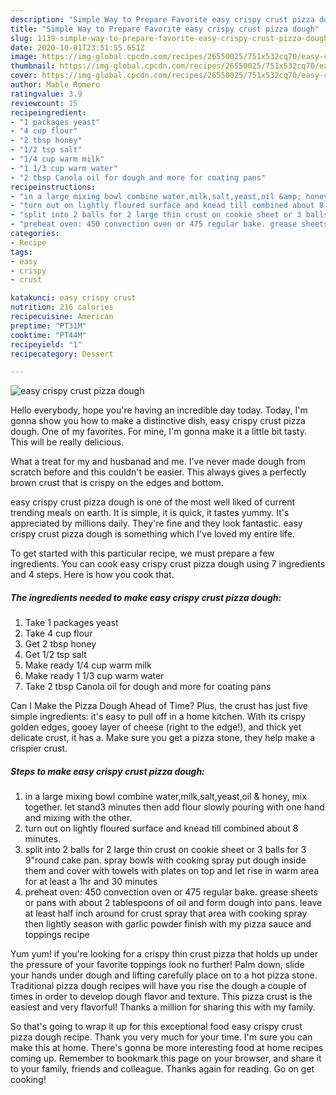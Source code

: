```yaml
---
description: "Simple Way to Prepare Favorite easy crispy crust pizza dough"
title: "Simple Way to Prepare Favorite easy crispy crust pizza dough"
slug: 1139-simple-way-to-prepare-favorite-easy-crispy-crust-pizza-dough
date: 2020-10-01T23:51:55.651Z
image: https://img-global.cpcdn.com/recipes/26550025/751x532cq70/easy-crispy-crust-pizza-dough-recipe-main-photo.jpg
thumbnail: https://img-global.cpcdn.com/recipes/26550025/751x532cq70/easy-crispy-crust-pizza-dough-recipe-main-photo.jpg
cover: https://img-global.cpcdn.com/recipes/26550025/751x532cq70/easy-crispy-crust-pizza-dough-recipe-main-photo.jpg
author: Mable Romero
ratingvalue: 3.9
reviewcount: 15
recipeingredient:
- "1 packages yeast"
- "4 cup flour"
- "2 tbsp honey"
- "1/2 tsp salt"
- "1/4 cup warm milk"
- "1 1/3 cup warm water"
- "2 tbsp Canola oil for dough and more for coating pans"
recipeinstructions:
- "in a large mixing bowl combine water,milk,salt,yeast,oil &amp; honey, mix together. let stand3 minutes then add flour slowly pouring with one hand and mixing with the other."
- "turn out on lightly floured surface and knead till combined about 8 minutes."
- "split into 2 balls for 2 large thin crust on cookie sheet or 3 balls for 3 9&#34;round cake pan. spray bowls with cooking spray put dough inside them and cover with towels with plates on top and let rise in warm area for at least a 1hr and 30 minutes"
- "preheat oven: 450 convection oven or 475 regular bake. grease sheets or pans with about 2 tablespoons of oil and form dough into pans. leave at least half inch around for crust spray that area with cooking spray then lightly season with garlic powder finish with my pizza sauce and toppings recipe"
categories:
- Recipe
tags:
- easy
- crispy
- crust

katakunci: easy crispy crust 
nutrition: 216 calories
recipecuisine: American
preptime: "PT31M"
cooktime: "PT44M"
recipeyield: "1"
recipecategory: Dessert

---
```



![easy crispy crust pizza dough](https://img-global.cpcdn.com/recipes/26550025/751x532cq70/easy-crispy-crust-pizza-dough-recipe-main-photo.jpg)

Hello everybody, hope you're having an incredible day today. Today, I'm gonna show you how to make a distinctive dish, easy crispy crust pizza dough. One of my favorites. For mine, I'm gonna make it a little bit tasty. This will be really delicious.

What a treat for my and husbanad and me. I&#39;ve never made dough from scratch before and this couldn&#39;t be easier. This always gives a perfectly brown crust that is crispy on the edges and bottom.

easy crispy crust pizza dough is one of the most well liked of current trending meals on earth. It is simple, it is quick, it tastes yummy. It's appreciated by millions daily. They're fine and they look fantastic. easy crispy crust pizza dough is something which I've loved my entire life.


To get started with this particular recipe, we must prepare a few ingredients. You can cook easy crispy crust pizza dough using 7 ingredients and 4 steps. Here is how you cook that.

<!--inarticleads1-->

##### The ingredients needed to make easy crispy crust pizza dough:

1. Take 1 packages yeast
1. Take 4 cup flour
1. Get 2 tbsp honey
1. Get 1/2 tsp salt
1. Make ready 1/4 cup warm milk
1. Make ready 1 1/3 cup warm water
1. Take 2 tbsp Canola oil for dough and more for coating pans


Can I Make the Pizza Dough Ahead of Time? Plus, the crust has just five simple ingredients: it&#39;s easy to pull off in a home kitchen. With its crispy golden edges, gooey layer of cheese (right to the edge!), and thick yet delicate crust, it has a. Make sure you get a pizza stone, they help make a crispier crust. 

<!--inarticleads2-->

##### Steps to make easy crispy crust pizza dough:

1. in a large mixing bowl combine water,milk,salt,yeast,oil &amp; honey, mix together. let stand3 minutes then add flour slowly pouring with one hand and mixing with the other.
1. turn out on lightly floured surface and knead till combined about 8 minutes.
1. split into 2 balls for 2 large thin crust on cookie sheet or 3 balls for 3 9&#34;round cake pan. spray bowls with cooking spray put dough inside them and cover with towels with plates on top and let rise in warm area for at least a 1hr and 30 minutes
1. preheat oven: 450 convection oven or 475 regular bake. grease sheets or pans with about 2 tablespoons of oil and form dough into pans. leave at least half inch around for crust spray that area with cooking spray then lightly season with garlic powder finish with my pizza sauce and toppings recipe


Yum yum! if you&#39;re looking for a crispy thin crust pizza that holds up under the pressure of your favorite toppings look no further! Palm down, slide your hands under dough and lifting carefully place on to a hot pizza stone. Traditional pizza dough recipes will have you rise the dough a couple of times in order to develop dough flavor and texture. This pizza crust is the easiest and very flavorful! Thanks a million for sharing this with my family. 

So that's going to wrap it up for this exceptional food easy crispy crust pizza dough recipe. Thank you very much for your time. I'm sure you can make this at home. There's gonna be more interesting food at home recipes coming up. Remember to bookmark this page on your browser, and share it to your family, friends and colleague. Thanks again for reading. Go on get cooking!
